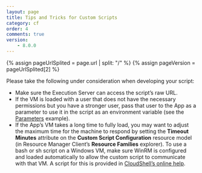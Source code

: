 ```yaml
---
layout: page
title: Tips and Tricks for Custom Scripts
category: cf
order: 4
comments: true
version:
    - 8.0.0
---
```


{% assign pageUrlSplited = page.url | split: "/" %}
{% assign pageVersion = pageUrlSplited[2] %}

Please take the following under consideration when developing your script:

* Make sure the Execution Server can access the script’s raw URL.
* If the VM is loaded with a user that does not have the necessary permissions but you have a stronger user, pass that user to the App as a parameter to use it in the script as an environment variable (see the [Parameters]({{site.baseurl}}/configmanagement/{{pageVersion}}/cf-custom-scripts.html#CustomScriptParams) example). 
* If the App’s VM takes a long time to fully load, you may want to adjust the maximum time for the machine to respond by setting the **Timeout Minutes** attribute on the **Custom Script Configuration** resource model (in Resource Manager Client’s **Resource Families** explorer).
To use a bash or sh script on a Windows VM, make sure WinRM is configured and loaded automatically to allow the custom script to communicate with that VM. A script for this is provided in <a href="http://help.quali.com/Online%20Help/8.0/Portal/Content/Admn/Cnfg-WinRM-for-Ansible.htm" target="_blank">CloudShell’s online help</a>.